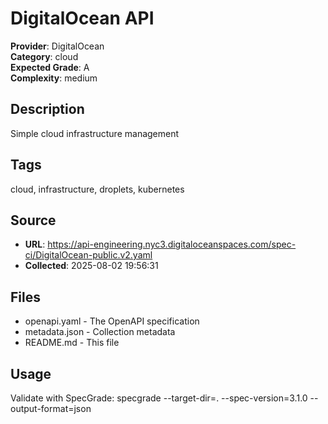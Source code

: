 # DigitalOcean API

**Provider**: DigitalOcean  
**Category**: cloud  
**Expected Grade**: A  
**Complexity**: medium  

## Description
Simple cloud infrastructure management

## Tags
cloud, infrastructure, droplets, kubernetes

## Source
- **URL**: https://api-engineering.nyc3.digitaloceanspaces.com/spec-ci/DigitalOcean-public.v2.yaml
- **Collected**: 2025-08-02 19:56:31

## Files
- openapi.yaml - The OpenAPI specification
- metadata.json - Collection metadata
- README.md - This file

## Usage

Validate with SpecGrade:
specgrade --target-dir=. --spec-version=3.1.0 --output-format=json

